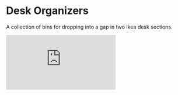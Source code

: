 Desk Organizers
===============

A collection of bins for dropping into a gap in two Ikea desk sections.

![1x1 Bins](https://github.com/cleer73/3d-printing/blob/master/desk_organizers/desk_organizers-1x1_bin.stl)